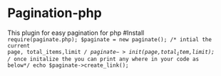 # Pagination-php
This plugin for easy pagination for php
#Install
<code>
require(paginate.php);
$paginate = new paginate();
/* intial the current page, total_items,limit */
$paginate->init($page,$total_item,$limit);
/* once initalize the you can print any where in your code as below*/
echo $paginate->create_link();
</code>
